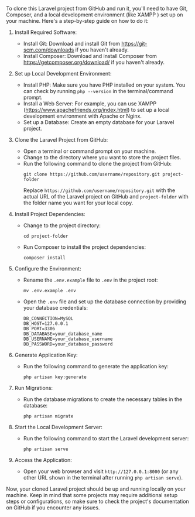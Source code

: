 To clone this Laravel project from GitHub and run it, you'll need to have Git, Composer, and a local development environment (like XAMPP ) set up on your machine. Here's a step-by-step guide on how to do it:

1. Install Required Software:
   - Install Git: Download and install Git from https://git-scm.com/downloads if you haven't already.
   - Install Composer: Download and install Composer from https://getcomposer.org/download/ if you haven't already.

2. Set up Local Development Environment:
   - Install PHP: Make sure you have PHP installed on your system. You can check by running `php --version` in the terminal/command prompt.
   - Install a Web Server: For example, you can use XAMPP (https://www.apachefriends.org/index.html) to set up a local development environment with Apache or Nginx.
   - Set up a Database: Create an empty database for your Laravel project.

3. Clone the Laravel Project from GitHub:
   - Open a terminal or command prompt on your machine.
   - Change to the directory where you want to store the project files.
   - Run the following command to clone the project from GitHub:
     ```
     git clone https://github.com/username/repository.git project-folder
     ```
     Replace `https://github.com/username/repository.git` with the actual URL of the Laravel project on GitHub and `project-folder` with the folder name you want for your local copy.

4. Install Project Dependencies:
   - Change to the project directory:
     ```
     cd project-folder
     ```
   - Run Composer to install the project dependencies:
     ```
     composer install
     ```

5. Configure the Environment:
   - Rename the `.env.example` file to `.env` in the project root:
     ```
     mv .env.example .env
     ```
   - Open the `.env` file and set up the database connection by providing your database credentials:
     ```
     DB_CONNECTION=MySQL
     DB_HOST=127.0.0.1
     DB_PORT=3306
     DB_DATABASE=your_database_name
     DB_USERNAME=your_database_username
     DB_PASSWORD=your_database_password
     ```

6. Generate Application Key:
   - Run the following command to generate the application key:
     ```
     php artisan key:generate
     ```

7. Run Migrations:
   - Run the database migrations to create the necessary tables in the database:
     ```
     php artisan migrate
     ```

8. Start the Local Development Server:
   - Run the following command to start the Laravel development server:
     ```
     php artisan serve
     ```

9. Access the Application:
   - Open your web browser and visit `http://127.0.0.1:8000` (or any other URL shown in the terminal after running `php artisan serve`).

Now, your cloned Laravel project should be up and running locally on your machine. Keep in mind that some projects may require additional setup steps or configurations, so make sure to check the project's documentation on GitHub if you encounter any issues.
